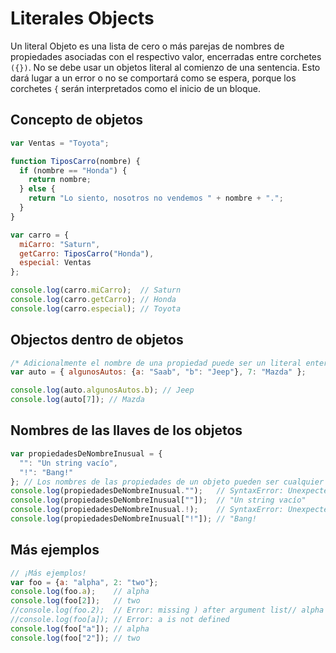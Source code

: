 # Literales Objects

Un literal Objeto es una lista de cero o más parejas de nombres de propiedades asociadas con el respectivo valor, encerradas entre corchetes `({})`. No se debe usar un objetos literal al comienzo de una sentencia. Esto dará lugar a un error o no se comportará como se espera, porque los corchetes `{` serán interpretados como el inicio de un bloque.

## Concepto de objetos

```js
var Ventas = "Toyota";

function TiposCarro(nombre) {
  if (nombre == "Honda") {
    return nombre;
  } else {
    return "Lo siento, nosotros no vendemos " + nombre + ".";
  }
}

var carro = { 
  miCarro: "Saturn",
  getCarro: TiposCarro("Honda"), 
  especial: Ventas
};

console.log(carro.miCarro);  // Saturn
console.log(carro.getCarro); // Honda
console.log(carro.especial); // Toyota
```

## Objectos dentro de objetos

```js
/* Adicionalmente el nombre de una propiedad puede ser un literal entero o puede corresponder a otro objeto, como se muestra a continuación. */
var auto = { algunosAutos: {a: "Saab", "b": "Jeep"}, 7: "Mazda" };

console.log(auto.algunosAutos.b); // Jeep
console.log(auto[7]); // Mazda
```

## Nombres de las llaves de los objetos

```js
var propiedadesDeNombreInusual = {
  "": "Un string vacío",
  "!": "Bang!"
}; // Los nombres de las propiedades de un objeto pueden ser cualquier string, incluyendo un  string vacío.
console.log(propiedadesDeNombreInusual."");   // SyntaxError: Unexpected string
console.log(propiedadesDeNombreInusual[""]);  // "Un string vacío"
console.log(propiedadesDeNombreInusual.!);    // SyntaxError: Unexpected token !
console.log(propiedadesDeNombreInusual["!"]); // "Bang!
```

## Más ejemplos

```js
// ¡Más ejemplos!
var foo = {a: "alpha", 2: "two"};
console.log(foo.a);    // alpha
console.log(foo[2]);   // two
//console.log(foo.2);  // Error: missing ) after argument list// alpha
//console.log(foo[a]); // Error: a is not defined
console.log(foo["a"]); // alpha
console.log(foo["2"]); // two
```